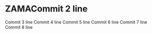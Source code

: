 # ZAMACommit 2 line
Commit 3 line
Commit 4 line
Commit 5 line
Commit 6 line
Commit 7 line
Commit 8 line
